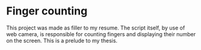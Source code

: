 # Finger counting

This project was made as filler to my resume. The script itself, by use of web camera, is responsible for counting fingers and displaying their number on the screen.
This is a prelude to my thesis.
